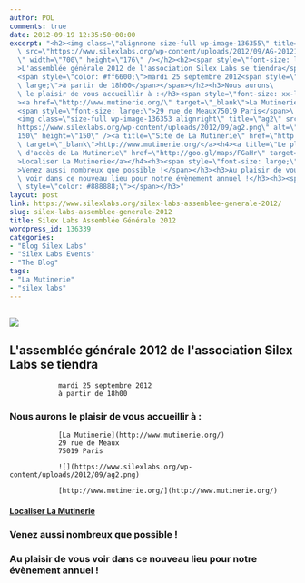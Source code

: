 ```yaml
---
author: POL
comments: true
date: 2012-09-19 12:35:50+00:00
excerpt: "<h2><img class=\"alignnone size-full wp-image-136355\" title=\"AG-2012\"\
  \ src=\"https://www.silexlabs.org/wp-content/uploads/2012/09/AG-20121.png\" alt=\"\
  \" width=\"700\" height=\"176\" /></h2><h2><span style=\"font-size: large;\"\
  >L'assemblée générale 2012 de l'association Silex Labs se tiendra</span>\
  <span style=\"color: #ff6600;\">mardi 25 septembre 2012<span style=\"font-size:\
  \ large;\">à partir de 18h00</span></span></h2><h3>Nous aurons\
  \ le plaisir de vous accueillir à :</h3><span style=\"font-size: xx-large;\"\
  ><a href=\"http://www.mutinerie.org/\" target=\"_blank\">La Mutinerie</a></span>\
  <span style=\"font-size: large;\">29 rue de Meaux75019 Paris</span>\
  <img class=\"size-full wp-image-136353 alignright\" title=\"ag2\" src=\"\
  https://www.silexlabs.org/wp-content/uploads/2012/09/ag2.png\" alt=\"\" width=\"\
  150\" height=\"150\" /><a title=\"Site de La Mutinerie\" href=\"http://www.mutinerie.org/\"\
  \ target=\"_blank\">http://www.mutinerie.org/</a><h4><a title=\"Le plan\
  \ d'accès de La Mutinerie\" href=\"http://goo.gl/maps/FGaHr\" target=\"_blank\"\
  >Localiser La Mutinerie</a></h4><h3><span style=\"font-size: large;\"\
  >Venez aussi nombreux que possible !</span></h3><h3>Au plaisir de vous\
  \ voir dans ce nouveau lieu pour notre évènement annuel !</h3><h3><span\
  \ style=\"color: #888888;\"></span></h3>"
layout: post
link: https://www.silexlabs.org/silex-labs-assemblee-generale-2012/
slug: silex-labs-assemblee-generale-2012
title: Silex Labs Assemblée Générale 2012
wordpress_id: 136339
categories:
- "Blog Silex Labs"
- "Silex Labs Events"
- "The Blog"
tags:
- "La Mutinerie"
- "silex labs"
---
```


## ![](https://www.silexlabs.org/wp-content/uploads/2012/09/AG-20121.png)




## L'assemblée générale 2012 de l'association Silex Labs se tiendra
				mardi 25 septembre 2012
				à partir de 18h00




### Nous aurons le plaisir de vous accueillir à :


				[La Mutinerie](http://www.mutinerie.org/)
				29 rue de Meaux
				75019 Paris

				![](https://www.silexlabs.org/wp-content/uploads/2012/09/ag2.png)

				[http://www.mutinerie.org/](http://www.mutinerie.org/)


#### [Localiser La Mutinerie](http://goo.gl/maps/FGaHr)




### Venez aussi nombreux que possible !




### Au plaisir de vous voir dans ce nouveau lieu pour notre évènement annuel !




###

